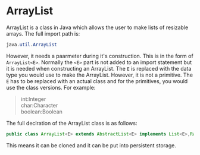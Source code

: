ArrayList
===
ArrayList is a class in Java which allows the user to make lists of resizable arrays. The full import path is:
```java
java.util.ArrayList
```
However, it needs a paarmeter during it's construction. This is in the form of `ArrayList<E>`. Normally the `<E>` part is not added to an import statement but it is needed when constructing an ArrayList. The `E` is replaced with the data type you would use to make the ArrayList. However, it is not a primitive. The `E` has to be replaced with an actual class and for the primitives, you would use the class versions. For example:  
> int:Integer  
> char:Character  
> boolean:Boolean  

The full declration of the ArrayList class is as follows:
```java
public class ArrayList<E> extends AbstractList<E> implements List<E>,RandomAccess,Clonable,Serializable
```
This means it can be cloned and it can be put into persistent storage.
